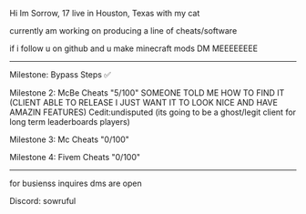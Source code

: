 Hi Im Sorrow, 17 live in Houston, Texas with my cat

currently am working on producing a line of cheats/software

if i follow u on github and u make minecraft mods DM MEEEEEEEE

--------------------------

Milestone: Bypass Steps ✅

Milestone 2: McBe Cheats "5/100" SOMEONE TOLD ME HOW TO FIND IT (CLIENT ABLE TO RELEASE I JUST WANT IT TO LOOK NICE AND HAVE AMAZIN FEATURES)
                                               Cedit:undisputed (its going to be a ghost/legit client for long term leaderboards players)


Milestone 3: Mc Cheats "0/100"

Milestone 4: Fivem Cheats "0/100"

-----------------------------------

for busienss inquires dms are open

Discord: sowruful

